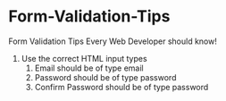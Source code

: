 # Form-Validation-Tips
Form Validation Tips Every Web Developer should know!

1. Use the correct HTML input types
   1. Email should be of type email
   2. Password should be of type password
   3. Confirm Password should be of type password